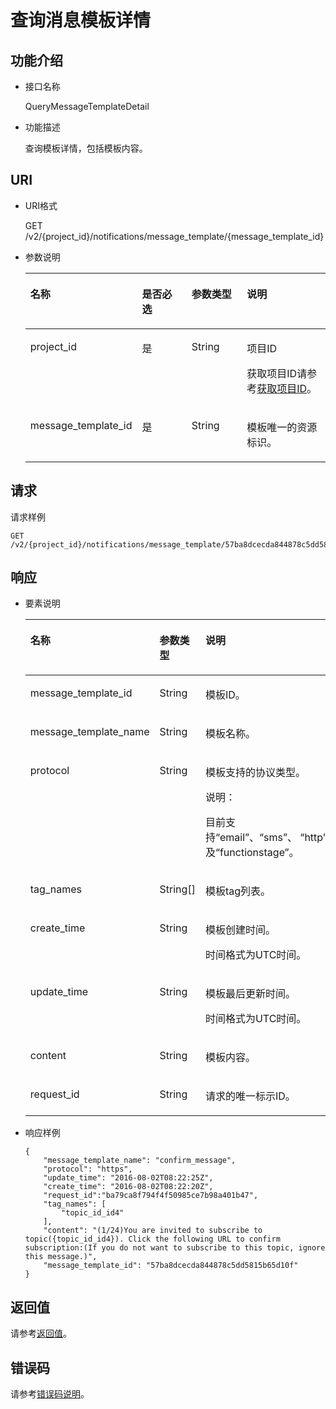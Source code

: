 # 查询消息模板详情<a name="ZH-CN_TOPIC_0036016767"></a>

## 功能介绍<a name="section17649112"></a>

-   接口名称

    QueryMessageTemplateDetail


-   功能描述

    查询模板详情，包括模板内容。


## URI<a name="section24624288"></a>

-   URI格式

    GET /v2/\{project\_id\}/notifications/message\_template/\{message\_template\_id\}


-   参数说明

    <a name="table48031108"></a>
    <table><thead align="left"><tr id="row27859461"><th class="cellrowborder" valign="top" width="25.040000000000003%" id="mcps1.1.5.1.1"><p id="p42023897"><a name="p42023897"></a><a name="p42023897"></a>名称</p>
    </th>
    <th class="cellrowborder" valign="top" width="20.119999999999997%" id="mcps1.1.5.1.2"><p id="p48492497"><a name="p48492497"></a><a name="p48492497"></a>是否必选</p>
    </th>
    <th class="cellrowborder" valign="top" width="20.51%" id="mcps1.1.5.1.3"><p id="p35578198"><a name="p35578198"></a><a name="p35578198"></a>参数类型</p>
    </th>
    <th class="cellrowborder" valign="top" width="34.33%" id="mcps1.1.5.1.4"><p id="p63261775"><a name="p63261775"></a><a name="p63261775"></a>说明</p>
    </th>
    </tr>
    </thead>
    <tbody><tr id="row59293887"><td class="cellrowborder" valign="top" width="25.040000000000003%" headers="mcps1.1.5.1.1 "><p id="p38075525"><a name="p38075525"></a><a name="p38075525"></a>project_id</p>
    </td>
    <td class="cellrowborder" valign="top" width="20.119999999999997%" headers="mcps1.1.5.1.2 "><p id="p64218721"><a name="p64218721"></a><a name="p64218721"></a>是</p>
    </td>
    <td class="cellrowborder" valign="top" width="20.51%" headers="mcps1.1.5.1.3 "><p id="p34333880"><a name="p34333880"></a><a name="p34333880"></a>String</p>
    </td>
    <td class="cellrowborder" valign="top" width="34.33%" headers="mcps1.1.5.1.4 "><p id="p16674844155319"><a name="p16674844155319"></a><a name="p16674844155319"></a>项目ID</p>
    <p id="p29580916"><a name="p29580916"></a><a name="p29580916"></a>获取项目ID请参考<a href="获取项目ID.md">获取项目ID</a>。</p>
    </td>
    </tr>
    <tr id="row22543082"><td class="cellrowborder" valign="top" width="25.040000000000003%" headers="mcps1.1.5.1.1 "><p id="p14050320"><a name="p14050320"></a><a name="p14050320"></a>message_template_id</p>
    </td>
    <td class="cellrowborder" valign="top" width="20.119999999999997%" headers="mcps1.1.5.1.2 "><p id="p64334135"><a name="p64334135"></a><a name="p64334135"></a>是</p>
    </td>
    <td class="cellrowborder" valign="top" width="20.51%" headers="mcps1.1.5.1.3 "><p id="p43682438"><a name="p43682438"></a><a name="p43682438"></a>String</p>
    </td>
    <td class="cellrowborder" valign="top" width="34.33%" headers="mcps1.1.5.1.4 "><p id="p48616614"><a name="p48616614"></a><a name="p48616614"></a>模板唯一的资源标识。</p>
    </td>
    </tr>
    </tbody>
    </table>


## 请求<a name="section20292006"></a>

请求样例

```
GET /v2/{project_id}/notifications/message_template/57ba8dcecda844878c5dd5815b65d10f
```

## 响应<a name="section48410331"></a>

-   要素说明

    <a name="table60555637"></a>
    <table><thead align="left"><tr id="row55059575"><th class="cellrowborder" valign="top" width="29.020000000000003%" id="mcps1.1.4.1.1"><p id="p30640599"><a name="p30640599"></a><a name="p30640599"></a>名称</p>
    </th>
    <th class="cellrowborder" valign="top" width="29.69%" id="mcps1.1.4.1.2"><p id="p65969435"><a name="p65969435"></a><a name="p65969435"></a>参数类型</p>
    </th>
    <th class="cellrowborder" valign="top" width="41.29%" id="mcps1.1.4.1.3"><p id="p41924012"><a name="p41924012"></a><a name="p41924012"></a>说明</p>
    </th>
    </tr>
    </thead>
    <tbody><tr id="row51318482"><td class="cellrowborder" valign="top" width="29.020000000000003%" headers="mcps1.1.4.1.1 "><p id="p63156409"><a name="p63156409"></a><a name="p63156409"></a>message_template_id</p>
    </td>
    <td class="cellrowborder" valign="top" width="29.69%" headers="mcps1.1.4.1.2 "><p id="p15395467"><a name="p15395467"></a><a name="p15395467"></a>String</p>
    </td>
    <td class="cellrowborder" valign="top" width="41.29%" headers="mcps1.1.4.1.3 "><p id="p39073330"><a name="p39073330"></a><a name="p39073330"></a>模板ID。</p>
    </td>
    </tr>
    <tr id="row30299850"><td class="cellrowborder" valign="top" width="29.020000000000003%" headers="mcps1.1.4.1.1 "><p id="p38368787"><a name="p38368787"></a><a name="p38368787"></a>message_template_name</p>
    </td>
    <td class="cellrowborder" valign="top" width="29.69%" headers="mcps1.1.4.1.2 "><p id="p20864077"><a name="p20864077"></a><a name="p20864077"></a>String</p>
    </td>
    <td class="cellrowborder" valign="top" width="41.29%" headers="mcps1.1.4.1.3 "><p id="p12268704"><a name="p12268704"></a><a name="p12268704"></a>模板名称。</p>
    </td>
    </tr>
    <tr id="row139520593919"><td class="cellrowborder" valign="top" width="29.020000000000003%" headers="mcps1.1.4.1.1 "><p id="p33048293"><a name="p33048293"></a><a name="p33048293"></a>protocol</p>
    </td>
    <td class="cellrowborder" valign="top" width="29.69%" headers="mcps1.1.4.1.2 "><p id="p18228205714104"><a name="p18228205714104"></a><a name="p18228205714104"></a>String</p>
    </td>
    <td class="cellrowborder" valign="top" width="41.29%" headers="mcps1.1.4.1.3 "><p id="p1114082"><a name="p1114082"></a><a name="p1114082"></a>模板支持的协议类型。</p>
    <div class="note" id="note649815572399"><a name="note649815572399"></a><a name="note649815572399"></a><span class="notetitle"> 说明： </span><div class="notebody"><p id="p45697847193738"><a name="p45697847193738"></a><a name="p45697847193738"></a>目前支持“email”、“sms”、&nbsp;“http”、“https”、“dms”、“functiongraph”以及“functionstage”。</p>
    </div></div>
    </td>
    </tr>
    <tr id="row48741777"><td class="cellrowborder" valign="top" width="29.020000000000003%" headers="mcps1.1.4.1.1 "><p id="p55769855"><a name="p55769855"></a><a name="p55769855"></a>tag_names</p>
    </td>
    <td class="cellrowborder" valign="top" width="29.69%" headers="mcps1.1.4.1.2 "><p id="p21064410"><a name="p21064410"></a><a name="p21064410"></a>String[]</p>
    </td>
    <td class="cellrowborder" valign="top" width="41.29%" headers="mcps1.1.4.1.3 "><p id="p28495625"><a name="p28495625"></a><a name="p28495625"></a>模板tag列表。</p>
    </td>
    </tr>
    <tr id="row36671901"><td class="cellrowborder" valign="top" width="29.020000000000003%" headers="mcps1.1.4.1.1 "><p id="p17633966"><a name="p17633966"></a><a name="p17633966"></a>create_time</p>
    </td>
    <td class="cellrowborder" valign="top" width="29.69%" headers="mcps1.1.4.1.2 "><p id="p19065136"><a name="p19065136"></a><a name="p19065136"></a>String</p>
    </td>
    <td class="cellrowborder" valign="top" width="41.29%" headers="mcps1.1.4.1.3 "><p id="p772170"><a name="p772170"></a><a name="p772170"></a>模板创建时间。</p>
    <p id="p17515094173556"><a name="p17515094173556"></a><a name="p17515094173556"></a>时间格式为UTC时间。</p>
    </td>
    </tr>
    <tr id="row26041554"><td class="cellrowborder" valign="top" width="29.020000000000003%" headers="mcps1.1.4.1.1 "><p id="p28991153"><a name="p28991153"></a><a name="p28991153"></a>update_time</p>
    </td>
    <td class="cellrowborder" valign="top" width="29.69%" headers="mcps1.1.4.1.2 "><p id="p66582052"><a name="p66582052"></a><a name="p66582052"></a>String</p>
    </td>
    <td class="cellrowborder" valign="top" width="41.29%" headers="mcps1.1.4.1.3 "><p id="p24437140"><a name="p24437140"></a><a name="p24437140"></a>模板最后更新时间。</p>
    <p id="p3896935217360"><a name="p3896935217360"></a><a name="p3896935217360"></a>时间格式为UTC时间。</p>
    </td>
    </tr>
    <tr id="row30826283"><td class="cellrowborder" valign="top" width="29.020000000000003%" headers="mcps1.1.4.1.1 "><p id="p13901009"><a name="p13901009"></a><a name="p13901009"></a>content</p>
    </td>
    <td class="cellrowborder" valign="top" width="29.69%" headers="mcps1.1.4.1.2 "><p id="p52239951"><a name="p52239951"></a><a name="p52239951"></a>String</p>
    </td>
    <td class="cellrowborder" valign="top" width="41.29%" headers="mcps1.1.4.1.3 "><p id="p3577678"><a name="p3577678"></a><a name="p3577678"></a>模板内容。</p>
    </td>
    </tr>
    <tr id="row17748175775810"><td class="cellrowborder" valign="top" width="29.020000000000003%" headers="mcps1.1.4.1.1 "><p id="p55439693194741"><a name="p55439693194741"></a><a name="p55439693194741"></a>request_id</p>
    </td>
    <td class="cellrowborder" valign="top" width="29.69%" headers="mcps1.1.4.1.2 "><p id="p61430126194741"><a name="p61430126194741"></a><a name="p61430126194741"></a>String</p>
    </td>
    <td class="cellrowborder" valign="top" width="41.29%" headers="mcps1.1.4.1.3 "><p id="p9784341194741"><a name="p9784341194741"></a><a name="p9784341194741"></a>请求的唯一标示ID。</p>
    </td>
    </tr>
    </tbody>
    </table>

-   响应样例

    ```
    {
        "message_template_name": "confirm_message",
        "protocol": "https",
        "update_time": "2016-08-02T08:22:25Z",
        "create_time": "2016-08-02T08:22:20Z",
        "request_id":"ba79ca8f794f4f50985ce7b98a401b47",
        "tag_names": [
            "topic_id_id4"
        ],
        "content": "(1/24)You are invited to subscribe to topic({topic_id_id4}). Click the following URL to confirm subscription:(If you do not want to subscribe to this topic, ignore this message.)",
        "message_template_id": "57ba8dcecda844878c5dd5815b65d10f"
    }
    ```


## 返回值<a name="section33039800"></a>

请参考[返回值](返回值.md)。

## 错误码<a name="section73211020122511"></a>

请参考[错误码说明](错误码说明.md)。

